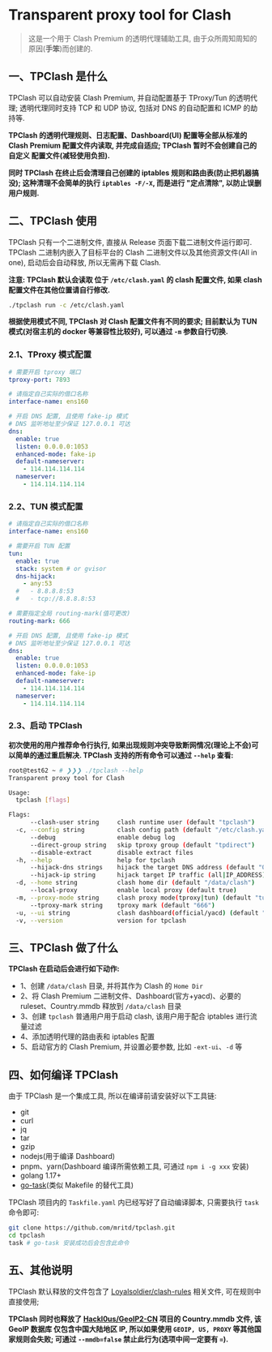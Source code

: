 # Transparent proxy tool for Clash

> 这是一个用于 Clash Premium 的透明代理辅助工具, 由于众所周知周知的原因(**手笨**)而创建的.

## 一、TPClash 是什么

TPClash 可以自动安装 Clash Premium, 并自动配置基于 TProxy/Tun 的透明代理; 透明代理同时支持 TCP 和 UDP 协议, 包括对 DNS 的自动配置和 ICMP 的劫持等.

**TPClash 的透明代理规则、日志配置、Dashboard(UI) 配置等全部从标准的 Clash Premium 配置文件内读取, 并完成自适应; TPClash 暂时不会创建自己的自定义
配置文件(减轻使用负担).**

**同时 TPClash 在终止后会清理自己创建的 iptables 规则和路由表(防止把机器搞没); 这种清理不会简单的执行 `iptables -F/-X`, 而是进行 "定点清除", 以防止误删用户规则.**

## 二、TPClash 使用

TPClash 只有一个二进制文件, 直接从 Release 页面下载二进制文件运行即可. TPClash 二进制内嵌入了目标平台的 Clash 二进制文件以及其他资源文件(All in one), 
启动后会自动释放, 所以无需再下载 Clash. 

**注意: TPClash 默认会读取 位于 `/etc/clash.yaml` 的 clash 配置文件, 如果 clash 配置文件在其他位置请自行修改.**

```sh
./tpclash run -c /etc/clash.yaml
```

**根据使用模式不同, TPClash 对 Clash 配置文件有不同的要求; 目前默认为 TUN 模式(对宿主机的 docker 等兼容性比较好), 可以通过 `-m` 参数自行切换.**

### 2.1、TProxy 模式配置

```yaml
# 需要开启 tproxy 端口
tproxy-port: 7893

# 请指定自己实际的借口名称
interface-name: ens160

# 开启 DNS 配置, 且使用 fake-ip 模式
# DNS 监听地址至少保证 127.0.0.1 可达
dns:
  enable: true
  listen: 0.0.0.0:1053
  enhanced-mode: fake-ip
  default-nameserver:
    - 114.114.114.114
  nameserver:
    - 114.114.114.114
```

### 2.2、TUN 模式配置

```yaml
# 请指定自己实际的借口名称
interface-name: ens160

# 需要开启 TUN 配置
tun:
  enable: true
  stack: system # or gvisor
  dns-hijack:
    - any:53
  #   - 8.8.8.8:53
  #   - tcp://8.8.8.8:53

# 需要指定全局 routing-mark(值可更改)
routing-mark: 666

# 开启 DNS 配置, 且使用 fake-ip 模式
# DNS 监听地址至少保证 127.0.0.1 可达
dns:
  enable: true
  listen: 0.0.0.0:1053
  enhanced-mode: fake-ip
  default-nameserver:
    - 114.114.114.114
  nameserver:
    - 114.114.114.114
```

### 2.3、启动 TPClash

**初次使用的用户推荐命令行执行, 如果出现规则冲突导致断网情况(理论上不会)可以简单的通过重启解决. TPClash 支持的所有命令可以通过 `--help` 查看:**

```sh
root@test62 ~ # ❯❯❯ ./tpclash --help
Transparent proxy tool for Clash

Usage:
  tpclash [flags]

Flags:
      --clash-user string     clash runtime user (default "tpclash")
  -c, --config string         clash config path (default "/etc/clash.yaml")
      --debug                 enable debug log
      --direct-group string   skip tproxy group (default "tpdirect")
      --disable-extract       disable extract files
  -h, --help                  help for tpclash
      --hijack-dns strings    hijack the target DNS address (default "0.0.0.0/0")
      --hijack-ip string      hijack target IP traffic (all|IP_ADDRESS)
  -d, --home string           clash home dir (default "/data/clash")
      --local-proxy           enable local proxy (default true)
  -m, --proxy-mode string     clash proxy mode(tproxy|tun) (default "tun")
      --tproxy-mark string    tproxy mark (default "666")
  -u, --ui string             clash dashboard(official/yacd) (default "yacd")
  -v, --version               version for tpclash
```

## 三、TPClash 做了什么

**TPClash 在启动后会进行如下动作:**

- 1、创建 `/data/clash` 目录, 并将其作为 Clash 的 `Home Dir`
- 2、将 Clash Premium 二进制文件、Dashboard(官方+yacd)、必要的 ruleset、Country.mmdb 释放到 `/data/clash` 目录
- 3、创建 `tpclash` 普通用户用于启动 clash, 该用户用于配合 iptables 进行流量过滤
- 4、添加透明代理的路由表和 iptables 配置
- 5、启动官方的 Clash Premium, 并设置必要参数, 比如 `-ext-ui`、`-d` 等

## 四、如何编译 TPClash

由于 TPClash 是一个集成工具, 所以在编译前请安装好以下工具链:

- git
- curl
- jq
- tar
- gzip
- nodejs(用于编译 Dashboard)
- pnpm、yarn(Dashboard 编译所需依赖工具, 可通过 `npm i -g xxx` 安装)
- golang 1.17+
- [go-task](https://github.com/go-task/task)(类似 Makefile 的替代工具)

TPClash 项目内的 `Taskfile.yaml` 内已经写好了自动编译脚本, 只需要执行 `task` 命令即可:

```sh
git clone https://github.com/mritd/tpclash.git
cd tpclash
task # go-task 安装成功后会包含此命令
```

## 五、其他说明

TPClash 默认释放的文件包含了 [Loyalsoldier/clash-rules](https://github.com/Loyalsoldier/clash-rules) 相关文件, 可在规则中直接使用;

**TPClash 同时也释放了 [Hackl0us/GeoIP2-CN](https://github.com/Hackl0us/GeoIP2-CN) 项目的 Country.mmdb 文件, 该 GeoIP 数据库
仅包含中国大陆地区 IP, 所以如果使用 `GEOIP, US, PROXY` 等其他国家规则会失败; 可通过 `--mmdb=false` 禁止此行为(选项中间一定要有 `=`).**

